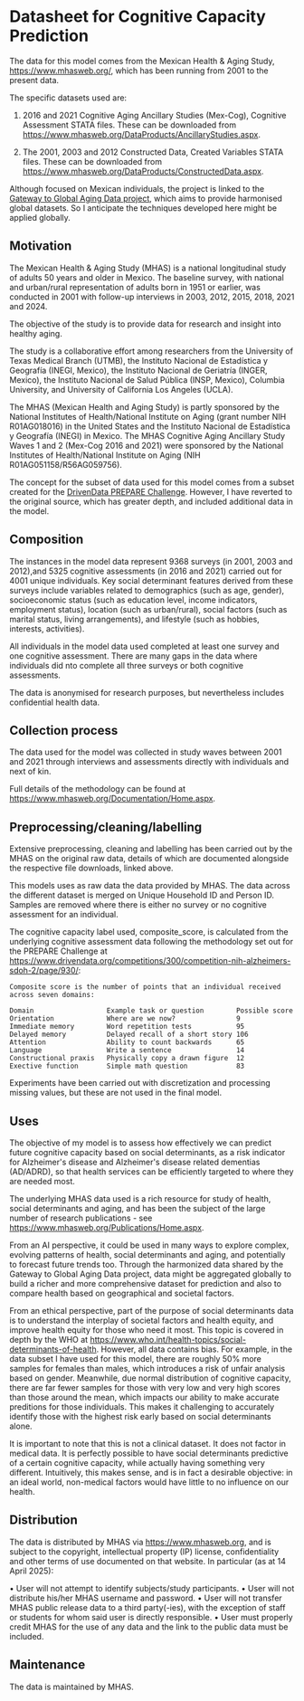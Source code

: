 # Datasheet for Cognitive Capacity Prediction

The data for this model comes from the Mexican Health & Aging Study, https://www.mhasweb.org/, which has been running from 2001 to the present data.

The specific datasets used are:

1. 2016 and 2021 Cognitive Aging Ancillary Studies (Mex-Cog), Cognitive Assessment STATA files. These can be downloaded from https://www.mhasweb.org/DataProducts/AncillaryStudies.aspx.

2. The 2001, 2003 and 2012 Constructed Data, Created Variables STATA files. These can be downloaded from https://www.mhasweb.org/DataProducts/ConstructedData.aspx.

Although focused on Mexican individuals, the project is linked to the [Gateway to Global Aging Data project](https://g2aging.org/), which aims to provide harmonised global datasets. So I anticipate the techniques developed here might be applied globally.

## Motivation

The Mexican Health & Aging Study (MHAS) is a national longitudinal study of adults 50 years and older in Mexico. The baseline survey, with national and urban/rural representation of adults born in 1951 or earlier, was conducted in 2001 with follow-up interviews in 2003, 2012, 2015, 2018, 2021 and 2024.

The objective of the study is to provide data for research and insight into healthy aging.

The study is a collaborative effort among researchers from the University of Texas Medical Branch (UTMB), the Instituto Nacional de Estadística y Geografía (INEGI, Mexico), the Instituto Nacional de Geriatría (INGER, Mexico), the Instituto Nacional de Salud Pública (INSP, Mexico), Columbia University, and University of California Los Angeles (UCLA).

The MHAS (Mexican Health and Aging Study) is partly sponsored by the National Institutes of Health/National Institute on Aging (grant number NIH R01AG018016) in the United States and the Instituto Nacional de Estadística y Geografía (INEGI) in Mexico. The MHAS Cognitive Aging Ancillary Study Waves 1 and 2 (Mex-Cog 2016 and 2021) were sponsored by the National Institutes of Health/National Institute on Aging (NIH R01AG051158/R56AG059756).

The concept for the subset of data used for this model comes from a subset created for the [DrivenData PREPARE Challenge](https://www.drivendata.org/competitions/group/nih-nia-alzheimers-adrd-competition/). However, I have reverted to the original source, which has greater depth, and included additional data in the model.

## Composition

The instances in the model data represent 9368 surveys (in 2001, 2003 and 2012),and 5325 cognitive assessments (in 2016 and 2021) carried out for 4001 unique individuals. Key social determinant features derived from these surveys include variables related to demographics (such as age, gender), socioeconomic status (such as education level, income indicators, employment status), location (such as urban/rural), social factors (such as marital status, living arrangements), and lifestyle (such as hobbies, interests, activities).

All individuals in the model data used completed at least one survey and one cognitive assessment. There are many gaps in the data where individuals did nto complete all three surveys or both cognitive assessments.

The data is anonymised for research purposes, but nevertheless includes confidential health data.

## Collection process

The data used for the model was collected in study waves between 2001 and 2021 through interviews and assessments directly with individuals and next of kin.

Full details of the methodology can be found at https://www.mhasweb.org/Documentation/Home.aspx.

## Preprocessing/cleaning/labelling

Extensive preprocessing, cleaning and labelling has been carried out by the MHAS on the original raw data, details of which are documented alongside the respective file downloads, linked above.

This models uses as raw data the data provided by MHAS. The data across the different dataset is merged on Unique Household ID and Person ID. Samples are removed where there is either no survey or no cognitive assessment for an individual.

The cognitive capacity label used, composite_score, is calculated from the underlying cognitive assessment data following the methodology set out for the PREPARE Challenge at https://www.drivendata.org/competitions/300/competition-nih-alzheimers-sdoh-2/page/930/:

    Composite score is the number of points that an individual received across seven domains:

    Domain	                Example task or question    	Possible score
    Orientation	            Where are we now?	            9
    Immediate memory	    Word repetition tests	        95
    Delayed memory	        Delayed recall of a short story	106
    Attention	            Ability to count backwards	    65
    Language	            Write a sentence	            14
    Constructional praxis	Physically copy a drawn figure	12
    Exective function	    Simple math question	        83

Experiments have been carried out with discretization and processing missing values, but these are not used in the final model.
 
## Uses

The objective of my model is to assess how effectively we can predict future cognitive capacity based on social determinants, as a risk indicator for Alzheimer's disease and Alzheimer's disease related dementias (AD/ADRD), so that health services can be efficiently targeted to where they are needed most.

The underlying MHAS data used is a rich resource for study of health, social determinants and aging, and has been the subject of the large number of research publications - see https://www.mhasweb.org/Publications/Home.aspx.

From an AI perspective, it could be used in many ways to explore complex, evolving patterns of health, social determinants and aging, and potentially to forecast future trends too. Through the harmonized data shared by the Gateway to Global Aging Data project, data might be aggregated globally to build a richer and more comprehensive dataset for prediction and also to compare health based on geographical and societal factors.

From an ethical perspective, part of the purpose of social determinants data is to understand the interplay of societal factors and health equity, and improve health equity for those who need it most. This topic is covered in depth by the WHO at https://www.who.int/health-topics/social-determinants-of-health. However, all data contains bias. For example, in the data subset I have used for this model, there are roughly 50% more samples for females than males, which introduces a risk of unfair analysis based on gender. Meanwhile, due normal distribution of cognitive capacity, there are far fewer samples for those with very low and very high scores than those around the mean, which impacts our ability to make accurate preditions for those individuals. This makes it challenging to accurately identify those with the highest risk early based on social determinants alone.

It is important to note that this is not a clinical dataset. It does not factor in medical data. It is perfectly possible to have social determinants predictive of a certain cognitive capacity, while actually having something very different. Intuitively, this makes sense, and is in fact a desirable objective: in an ideal world, non-medical factors would have little to no influence on our health.

## Distribution

The data is distributed by MHAS via https://www.mhasweb.org, and is subject to the copyright, intellectual property (IP) license, confidentiality and other terms of use documented on that website. In particular (as at 14 April 2025):

• User will not attempt to identify subjects/study participants.
• User will not distribute his/her MHAS username and password.
• User will not transfer MHAS public release data to a third party(-ies), with the exception of staff or students for whom said user is directly responsible.
• User must properly credit MHAS for the use of any data and the link to the public data must be included.

## Maintenance

The data is maintained by MHAS.